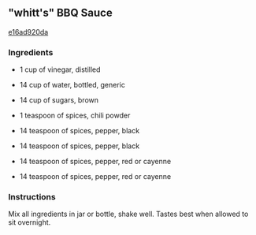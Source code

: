 ## "whitt's" BBQ Sauce

[e16ad920da](http://www.food.com/recipe/whitts-bbq-sauce-378540)

### Ingredients

 - 1 cup of vinegar, distilled

 - 14 cup of water, bottled, generic

 - 14 cup of sugars, brown

 - 1 teaspoon of spices, chili powder

 - 14 teaspoon of spices, pepper, black

 - 14 teaspoon of spices, pepper, black

 - 14 teaspoon of spices, pepper, red or cayenne

 - 14 teaspoon of spices, pepper, red or cayenne

### Instructions

Mix all ingredients in jar or bottle, shake well. Tastes best when allowed to sit overnight.